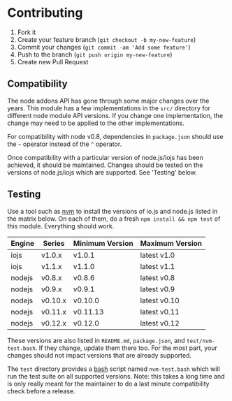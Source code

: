Contributing
============

1. Fork it
2. Create your feature branch (`git checkout -b my-new-feature`)
3. Commit your changes (`git commit -am 'Add some feature'`)
4. Push to the branch (`git push origin my-new-feature`)
5. Create new Pull Request

Compatibility
-------------

The node addons API has gone through some major changes over the years.
This module has a few implementations in the `src/` directory for
different node module API versions. If you change one implementation,
the change may need to be applied to the other implementations.

For compatibility with node v0.8, dependencies in `package.json`
should use the `~` operator instead of the `^` operator.

Once compatibility with a particular version of node.js/iojs has been
achieved, it should be maintained. Changes should be tested on the
versions of node.js/iojs which are supported. See 'Testing' below.

Testing
-------

Use a tool such as [nvm](https://github.com/creationix/nvm) to install
the versions of io.js and node.js listed in the matrix below. On each
of them, do a fresh `npm install && npm test` of this module. Everything
should work.

| Engine | Series  | Minimum Version | Maximum Version |
|--------| ------- | --------------- | --------------- |
| iojs   |  v1.0.x |          v1.0.1 |    latest  v1.0 |
| iojs   |  v1.1.x |          v1.1.0 |    latest  v1.1 |
| nodejs |  v0.8.x |          v0.8.6 |    latest  v0.8 |
| nodejs |  v0.9.x |          v0.9.1 |    latest  v0.9 |
| nodejs | v0.10.x |         v0.10.0 |    latest v0.10 |
| nodejs | v0.11.x |        v0.11.13 |    latest v0.11 |
| nodejs | v0.12.x |         v0.12.0 |    latest v0.12 |

These versions are also listed in `README.md`, `package.json`,
and `test/nvm-test.bash`. If they change, update them there too.
For the most part, your changes should not impact versions that
are already supported.

The `test` directory provides a [bash](http://www.gnu.org/software/bash/)
script named `nvm-test.bash` which will run the test suite on all
supported versions. Note: this takes a long time and is only really
meant for the maintainer to do a last minute compatibility check before
a release.
